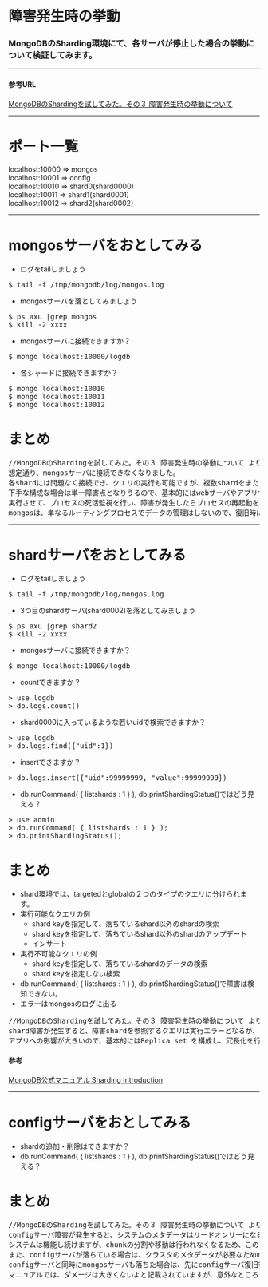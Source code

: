 障害発生時の挙動
=================
### MongoDBのSharding環境にて、各サーバが停止した場合の挙動について検証してみます。
----
#### 参考URL

[MongoDBのShardingを試してみた。その３ 障害発生時の挙動について](http://d.hatena.ne.jp/matsuou1/20110419/1303231639)

----

# ポート一覧
localhost:10000 => mongos  
localhost:10001 => config  
localhost:10010 => shard0(shard0000)  
localhost:10011 => shard1(shard0001)  
localhost:10012 => shard2(shard0002)  

----
# mongosサーバをおとしてみる
* ログをtailしましょう
<pre>
$ tail -f /tmp/mongodb/log/mongos.log
</pre>

* mongosサーバを落としてみましょう
<pre>
$ ps axu |grep mongos
$ kill -2 xxxx
</pre>

* mongosサーバに接続できますか？
<pre>
$ mongo localhost:10000/logdb
</pre>

* 各シャードに接続できますか？
<pre>
$ mongo localhost:10010
$ mongo localhost:10011
$ mongo localhost:10012
</pre>

# まとめ
<pre>
//MongoDBのShardingを試してみた。その３ 障害発生時の挙動について より引用
想定通り、mongosサーバに接続できなくなりました。
各shardには問題なく接続でき、クエリの実行も可能ですが、複数shardをまたがるようなクエリの実行は出来なくなります。
下手な構成な場合は単一障害点となりうるので、基本的にはwebサーバやアプリサーバなど実際にアプリケーションが動作するサーバで
実行させて、プロセスの死活監視を行い、障害が発生したらプロセスの再起動を行う感じの運用になるのではないでしょうか。
mongosは、単なるルーティングプロセスでデータの管理はしないので、復旧時に特に気を使う必要はないかと思います。
</pre>


----
# shardサーバをおとしてみる
* ログをtailしましょう
<pre>
$ tail -f /tmp/mongodb/log/mongos.log
</pre>

* 3つ目のshardサーバ(shard0002)を落としてみましょう
<pre>
$ ps axu |grep shard2
$ kill -2 xxxx
</pre>

* mongosサーバに接続できますか？
<pre>
$ mongo localhost:10000/logdb
</pre>

* countできますか？
<pre>
> use logdb
> db.logs.count()
</pre>

* shard0000に入っているような若いuidで検索できますか？
<pre>
> use logdb
> db.logs.find({"uid":1})
</pre>

* insertできますか？
<pre>
> db.logs.insert({"uid":99999999, "value":99999999})
</pre>

* db.runCommand( { listshards : 1 } ), db.printShardingStatus()ではどう見える？
<pre>
> use admin
> db.runCommand( { listshards : 1 } );
> db.printShardingStatus();
</pre>


# まとめ
* shard環境では、targetedとglobalの２つのタイプのクエリに分けられます。
* 実行可能なクエリの例
  * shard keyを指定して、落ちているshard以外のshardの検索
  * shard keyを指定して、落ちているshard以外のshardのアップデート
  * インサート
* 実行不可能なクエリの例
  * shard keyを指定して、落ちているshardのデータの検索
  * shard keyを指定しない検索
* db.runCommand( { listshards : 1 } ), db.printShardingStatus()で障害は検知できない。
* エラーはmongosのログに出る

<pre>
//MongoDBのShardingを試してみた。その３ 障害発生時の挙動について より引用
shard障害が発生すると、障害shardを参照するクエリは実行エラーとなるが、問題ないshardへのshard keyを使用したクエリは実行可能。
アプリへの影響が大きいので、基本的にはReplica set を構成し、冗長化を行うべきです。
</pre>

#### 参考
[MongoDB公式マニュアル Sharding Introduction](http://www.mongodb.org/display/DOCS/Sharding+Introduction#ShardingIntroduction-OperationTypes)


----
# configサーバをおとしてみる
* shardの追加・削除はできますか？
* db.runCommand( { listshards : 1 } ), db.printShardingStatus()ではどう見える？


# まとめ

<pre>
//MongoDBのShardingを試してみた。その３ 障害発生時の挙動について より引用
configサーバ障害が発生すると、システムのメタデータはリードオンリーになるため、shardの追加、削除などは出来なくなります。
システムは機能し続けますが、chunkの分割や移動は行われなくなるため、このタイミングで大量のデータロードを行うとmigrateできないために、アンバランスなshardができてしまう可能性があります。（マニュアルより。。。）
また、configサーバが落ちている場合は、クラスタのメタデータが必要なためmongosサーバが起動できません。
configサーバと同時にmongosサーバも落ちた場合は、先にconfigサーバ復旧後にmongosサーバを復旧させる必要があります。
マニュアルでは、ダメージは大きくないよと記載されていますが、意外なところで思わぬバグ等を踏む可能性もあるので、可能な限り早く復旧しましょう。
</pre>


